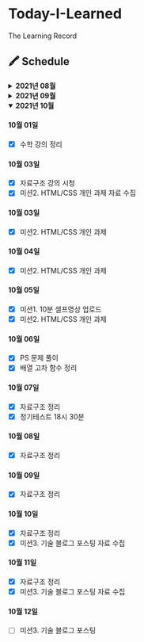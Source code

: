 # Today-I-Learned

The Learning Record

## 🖍 Schedule

<details>
<summary><b>2021년 08월</b></summary>

#### 08월 28일

- [x] HTML 강의 듣기

  - 개요
  - 실습환경 세팅
  - HTML이란?
  - 텍스트 요소

- [x] HTML 강의 정리
  - [01. 개요](https://github.com/canmarkme/Today-ILearned/blob/main/HTML/01.%EA%B0%9C%EC%9A%94.md)
  - [02. 실습환경 개요](https://github.com/canmarkme/Today-ILearned/blob/main/HTML/02.%20%EC%8B%A4%EC%8A%B5%ED%99%98%EA%B2%BD%20%EC%84%B8%ED%8C%85.md)

#### 08월 29일

- [x] HTML 강의 듣기
  - 구조를 나타내는 요소
  - 목록과 표
  - 임베디드요소
  - 폼 과련 요소
  - 메타데이터 요소
  - 전역속성
- [x] HTML 강의 정리
  - [03. HTML이란?](https://github.com/canmarkme/Today-ILearned/blob/main/HTML/03.%20HTML%EC%9D%B4%EB%9E%80.md)
  - [04. 텍스트 요소](https://github.com/canmarkme/Today-ILearned/blob/main/HTML/04.%20%ED%85%8D%EC%8A%A4%ED%8A%B8%EC%9A%94%EC%86%8C.md)
- [x] 마크다운 공부

#### 08월 30일

- [x] HTML 강의 정리
  - [05. 구조를 나타내는 요소](https://github.com/canmarkme/Today-ILearned/blob/main/HTML/05.%20%EA%B5%AC%EC%A1%B0%EB%A5%BC%20%EB%82%98%ED%83%80%EB%82%B4%EB%8A%94%20%EC%9A%94%EC%86%8C.md)
  - [06. 목록과 표](https://github.com/canmarkme/Today-ILearned/blob/main/HTML/06.%20%EB%AA%A9%EB%A1%9D%EA%B3%BC%20%ED%91%9C.md)

#### 08월 31일

- [x] HTML 강의 정리
  - [07. 임베디드 요소](https://github.com/canmarkme/Today-ILearned/blob/main/HTML/07.%20%EC%9E%84%EB%B2%A0%EB%94%94%EB%93%9C%20%EC%9A%94%EC%86%8C.md)

</details>

<details>
  <summary><b>2021년 09월</b></summary>

#### 09월 01일

- [x] HTML 강의 정리
  - [08. 폼 관련 요소](https://github.com/canmarkme/Today-ILearned/blob/main/HTML/08.%20%ED%8F%BC%20%EA%B4%80%EB%A0%A8%20%EC%9A%94%EC%86%8C.md)
  - [09. 메타데이터 요소](https://github.com/canmarkme/Today-ILearned/blob/main/HTML/09.%20%EB%A9%94%ED%83%80%EB%8D%B0%EC%9D%B4%ED%84%B0%20%EC%9A%94%EC%86%8C.md)
  - [10. 전역속성](https://github.com/canmarkme/Today-ILearned/blob/main/HTML/10.%20%EC%A0%84%EC%97%AD%20%EC%86%8D%EC%84%B1.md)
- [x] CSS 강의 듣기
  - 개요
  - 선택자(셀렉터)
- [x] 교육과정 OT 19시

#### 09월 02일

- [x] CSS 강의 듣기
  - 폰트 관련 속성
  - 단위와 값
- [x] CSS 강의 정리
  - [01. 개요](https://github.com/canmarkme/Today-ILearned/blob/main/CSS/outline.md)
- [x] 정기테스트 18시

#### 09월 03일

- [x] CSS 강의 듣기
  - 박스모델
  - 레이아웃
  - 색상과 배경
- [x] [1주차 회고 작성](https://github.com/canmarkme/Today-ILearned/blob/main/Journal/1st_retrospect.md)

#### 09월 04일

- [x] HTML 복습

#### 09월 05일

- [x] HTML 복습
- [x] HTML 주말과제
- [ ] 코딩테스트 주말과제

#### 09월 06일

- [x] 제로베이스 프로필 관리 100% 업데이트
- [x] 에세이 제출

#### 09월 07일

- [x] CSS 강의 듣기
  - transform
  - transition
  - 애니메이션
- [x] CSS 강의 정리
  - [02. 선택자(셀렉터)](https://github.com/canmarkme/Today-ILearned/blob/main/CSS/02.%20%EC%84%A0%ED%83%9D%EC%9E%90(%EC%85%80%EB%9F%AD%ED%84%B0).md)
- [x] 프론트엔드 강사님 라이브 세션 19:30~21:00

#### 09월 08일

- [x] CSS 강의 정리
  - [03. 폰트 관련 속성](https://github.com/canmarkme/Today-ILearned/blob/main/CSS/03.%20%ED%8F%B0%ED%8A%B8%20%EA%B4%80%EB%A0%A8%20%EC%86%8D%EC%84%B1.md)
  - [04. 단위와 값](https://github.com/canmarkme/Today-ILearned/blob/main/CSS/04.%20%EB%8B%A8%EC%9C%84%EC%99%80%20%EA%B0%92.md)

#### 09월 09일

- [x] CSS 강의 정리
  - [05. 박스모델](https://github.com/canmarkme/Today-ILearned/blob/main/CSS/05.%20%EB%B0%95%EC%8A%A4%EB%AA%A8%EB%8D%B8.md)
  - [06. 레이아웃](https://github.com/canmarkme/Today-ILearned/blob/main/CSS/06.%20%EB%A0%88%EC%9D%B4%EC%95%84%EC%9B%83.md)
- [x] 정기테스트 18시

#### 09월 10일

- [x] CSS 강의 정리
  - [07. 색상과 배경](https://github.com/canmarkme/Today-ILearned/blob/main/CSS/07.%20%EC%83%89%EC%83%81%EA%B3%BC%20%EB%B0%B0%EA%B2%BD.md)
  - [08. transform](https://github.com/canmarkme/Today-ILearned/blob/main/CSS/08.%20transform.md)

#### 09월 11일

- [x] CSS 강의 정리
  - [09. transition](https://github.com/canmarkme/Today-ILearned/blob/main/CSS/09.%20transition.md)
  - [10. 애니메이션](https://github.com/canmarkme/Today-ILearned/blob/main/CSS/10.%20%EC%95%A0%EB%8B%88%EB%A9%94%EC%9D%B4%EC%85%98.md)
- [x] CSS 강의 듣기
  - flexbox
  - grid

#### 09월 12일
- [x] CSS 강의 정리
  - [11. Flex](https://github.com/canmarkme/Today-ILearned/blob/main/CSS/11.%20Flex.md)
- [x] HTML 주말과제
- [ ] 코딩테스트 주말과제

#### 09월 14일

- [x] CSS 강의 정리
  - [12. 그리드](https://github.com/canmarkme/Today-ILearned/blob/main/CSS/12.%20%EA%B7%B8%EB%A6%AC%EB%93%9C.md)
- [x] 프론트엔드 강사님 라이브 세션 19:30~21:00

#### 09월 15일

- [x] HTML/CSS 복습

#### 09월 16일

- [x] HTML/CSS 복습
- [x] 정기테스트 18시

#### 09월 17일

- [x] HTML/CSS 복습

#### 09월 18일

- [x] CSS 정리
  - [13. 미디어 쿼리](https://github.com/canmarkme/Today-ILearned/blob/main/CSS/13.%20%EB%AF%B8%EB%94%94%EC%96%B4%20%EC%BF%BC%EB%A6%AC.md)
- [x] 자바스크립트 기초 강의(드림코딩 by 엘리)

#### 09월 19일
- [x] 자바스크립트 기초 강의(드림코딩 by 엘리)
- [X] 백준 단계별 풀기 

#### 09월 20일
- [X] 백준 단계별 풀기 

#### 09월 21일
- [X] 백준 단계별 풀기 

#### 09월 22일
- [X] 백준 단계별 풀기 

#### 09월 23일
- [X] 백준 단계별 풀기 

#### 09월 24일
- [X] 백준 단계별 풀기 
- [X] 자바스크립트 강의 

#### 09월 25일
- [X] 자바스크립트 강의 

#### 09월 26일
- [X] 자바스크립트 정리 

#### 09월 27일
- [X] 자바스크립트 정리 
- [X] PS 문제

#### 09월 28일
- [X] 자바스크립트 정리 
- [X] 라이브 세션 19:30~21:00

#### 09월 29일
- [X] 자바스크립트 정리 
- [X] PS 문제 풀이

#### 09월 30일
- [X] 자바스크립트 정리 
- [X] PS 문제 풀이
- [x] 정기테스트 16시 30분
</details>

<details open>
  <summary><b>2021년 10월</b></summary>

#### 10월 01일

- [x] 수학 강의 정리

#### 10월 03일

- [x] 자료구조 강의 시청
- [x] 미션2. HTML/CSS 개인 과제 자료 수집

#### 10월 03일

- [x] 미션2. HTML/CSS 개인 과제

#### 10월 04일

- [x] 미션2. HTML/CSS 개인 과제

#### 10월 05일

- [x] 미션1. 10분 셀프영상 업로드
- [x] 미션2. HTML/CSS 개인 과제

#### 10월 06일

- [x] PS 문제 풀이
- [x] 배열 고차 함수 정리

#### 10월 07일

- [x] 자료구조 정리
- [x] 정기테스트 18시 30분

#### 10월 08일

- [x] 자료구조 정리

#### 10월 09일

- [x] 자료구조 정리

#### 10월 10일

- [x] 자료구조 정리
- [x] 미션3. 기술 블로그 포스팅 자료 수집

#### 10월 11일

- [x] 자료구조 정리
- [x] 미션3. 기술 블로그 포스팅 자료 수집

#### 10월 12일

- [ ] 미션3. 기술 블로그 포스팅

</details>
